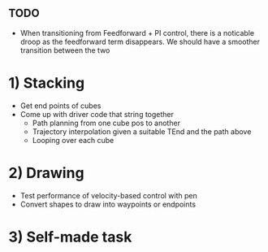 ## TODO

- When transitioning from Feedforward + PI control, there is a noticable droop as the feedforward term disappears. We should have a smoother transition between the two

# 1) Stacking
- Get end points of cubes
- Come up with driver code that string together
  - Path planning from one cube pos to another
  - Trajectory interpolation given a suitable TEnd and the path above
  - Looping over each cube

# 2) Drawing
- Test performance of velocity-based control with pen
- Convert shapes to draw into waypoints or endpoints

# 3) Self-made task